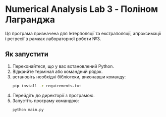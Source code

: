 # Numerical Analysis Lab 3 - Поліном Лагранджа

Ця програма призначена для Iнтерполяцiї та екстраполяцiї, апроксимацiї і регресiї в рамках лабораторної роботи №3.

## Як запустити

1. Переконайтеся, що у вас встановлений Python.
2. Відкрийте термінал або командний рядок.
3. встановіть необхідні бібліотеки, виконавши команду:
    ```sh
    pip install -r requirements.txt
    ```
4. Перейдіть до директорії з програмою.
5. Запустіть програму командою:
    ```sh
    python main.py
    ```